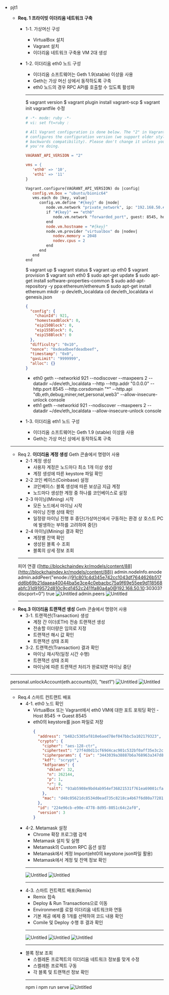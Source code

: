 - pjt1

  - **Req. 1 프라이빗 이더리움 네트워크 구축**

    - 1-1. 가상머신 구성
      - VirtualBox 설치
      - Vagrant 설치
      - 이더리움 네트워크 구축용 VM 2대 생성
    - 1-2. 이더리움 eth0 노드 구성

      - 이더리움 소프트웨어는 Geth 1.9(stable) 이상을 사용
      - Geth는 가상 머신 상에서 동작하도록 구축
      - eth0 노드의 경우 RPC API를 호출할 수 있도록 활성화

      ***

      $ vagrant version
      $ vagrant plugin install vagrant-scp
      $ vagrant init
      vagrantfile 수정

      ```makefile
      # -*- mode: ruby -*-
      # vi: set ft=ruby :

      # All Vagrant configuration is done below. The "2" in Vagrant.configure
      # configures the configuration version (we support older styles for
      # backwards compatibility). Please don't change it unless you know what
      # you're doing.

      VAGRANT_API_VERSION = "2"

      vms = {
         'eth0' => '10',
         'eth1' => '11'
      }

      Vagrant.configure(VAGRANT_API_VERSION) do |config|
         config.vm.box = "ubuntu/bionic64"
         vms.each do |key, value|
            config.vm.define "#{key}" do |node|
               node.vm.network "private_network", ip: "192.168.50.#{value}"
               if "#{key}" == "eth0"
                  node.vm.network "forwarded_port", guest: 8545, host: 8545
               end
               node.vm.hostname = "#{key}"
               node.vm.provider "virtualbox" do |nodev|
                  nodev.memory = 2048
                  nodev.cpus = 2
               end
            end
         end
      end
      ```

      $ vagrant up
      $ vagrant status
      $ vagrant up eth0
      $ vagrant provision
      $ vagrant ssh eth0
      $ sudo apt-get update
      $ sudo apt-get install software-properties-common
      $ sudo add-apt-repository -y ppa:ethereum/ethereum
      $ sudo apt-get install ethereum
      mkdir -p dev/eth_localdata
      cd dev/eth_localdata
      vi genesis.json

      ```json
      {
        "config": {
          "chainId": 921,
          "homesteadBlock": 0,
          "eip150Block": 0,
          "eip155Block": 0,
          "eip158Block": 0
        },
        "difficulty": "0x10",
        "nonce": "0xdeadbeefdeadbeef",
        "timestamp": "0x0",
        "gasLimit": "9999999",
        "alloc": {}
      }
      ```

      - eth0
        geth --networkid 921 --nodiscover --maxpeers 2 --datadir ~/dev/eth_localdata --http --http.addr "0.0.0.0" --http.port 8545 --http.corsdomain "\*" --http.api "db,eth,debug,miner,net,personal,web3" --allow-insecure-unlock console
      - eth1
        geth --networkid 921 --nodiscover --maxpeers 2 --datadir ~/dev/eth_localdata --allow-insecure-unlock console

    - 1-3. 이더리움 eth1 노드 구성
      - 이더리움 소프트웨어는 Geth 1.9 (stable) 이상을 사용
      - Geth는 가상 머신 상에서 동작하도록 구축

  ***

  - Req 2. **이더리움 계정 생성**
    Geth 콘솔에서 명령어 사용
    - 2-1 계정 생성
      - 사용자 계정은 노드마다 최소 1개 이상 생성
      - 계정 생성에 따른 keystore 파일 확인
    - 2-2 코인 베이스(Coinbase) 설정
      - 코인베이스: 블록 생성에 따른 보상금 지급 계정
      - 노드마다 생성한 계정 중 하나를 코인베이스로 설정
    - 2-3 마이닝(Mining) 시작
      - 모든 노드에서 마이닝 시작
      - 마이닝 진행 상태 확인
      - 일정량 마이닝 진행 후 중단(가상머신에서 구동하는 환경 상 호스트 PC에 발생하는 부하를 고려하여 중단)
    - 2-4 마이닝(Mining) 결과 확인
      - 계정별 잔액 확인
      - 생성된 블록 수 조회
      - 블록의 상세 정보 조회
    ***
    피어 연결 ([http://blockchaindev.kr/models/content/88](http://blockchaindev.kr/models/content/88))
    admin.nodeInfo.enode
    admin.addPeer("enode://91c801c4d345e742cc1043df7644626b517dd6b69b21daaea40044ba5e3ce4c0ebacbc75a9f69e55ee9d118568abfc31d919572d810c9cd1452c2411fa80a4a0@192.168.50.10:30303?discport=0")
    true
    ![Untitled](./image/1adminaddpeer.png)
    admin.peers
    ![Untitled](./image/2adminpeers.png)
    ***
  - **Req.3 이더리움 트랜잭션 생성**
    Geth 콘솔에서 명령어 사용
    - 3-1. 트랜잭션(Transaction) 생성
      - 계정 간 이더(ETH) 전송 트랜잭션 생성
      - 전송할 이더량은 임의로 지정
      - 트랜잭션 해시 값 확인
      - 트랜잭션 상태 조회
    - 3-2. 트랜잭션(Transaction) 결과 확인
      - 마이닝 재시작(일정 시간 수행)
      - 트랜잭션 상태 조회
      - 마이닝에 따른 트랜잭션 처리가 완료되면 마이닝 중단

  ***

  personal.unlockAccount(eth.accounts[0], "test1")
  ![Untitled](./image/3unlock.png)
  ![Untitled](./image/4.png)

  ***

  - Req.4 스마트 컨트랜트 배포
    - 4-1. eth0 노드 확인
      - VirtualBox 또는 Vagrant에서 eth0 VM에 대한 포트 포워딩 확인 - Host 8545 → Guest 8545
      - eth0의 keystore를 json 파일로 저장
        ```json
        {
          "address": "b482c5305af810e6aed78ef047bbc5a102179323",
          "crypto": {
            "cipher": "aes-128-ctr",
            "ciphertext": "27f4d0d11cf69d4cac901c532bf0aff35e3c2c1167b325951a21279524da9332",
            "cipherparams": { "iv": "3443039a38887b6a768963a347d80b5a" },
            "kdf": "scrypt",
            "kdfparams": {
              "dklen": 32,
              "n": 262144,
              "p": 1,
              "r": 8,
              "salt": "93ab5908e9bd4ab954ef36821531f761ea69001cfa3f000567163df80186aaa5"
            },
            "mac": "d48c05621dc8534d0ead735c8218ca4b67f6d80a7728151905343e937d4e8ee4"
          },
          "id": "224e96cb-e90e-4778-8d95-8051c64c2af0",
          "version": 3
        }
        ```
    - 4-2. Metamask 설정
      - Chrome 확장 프로그램 검색
      - Metamask 설치 및 실행
      - Metamask의 Custom RPC 옵션 설정
      - Metamask에서 계정 Import(eht0의 keystone json파일 활용)
      - Metamask에서 계정 및 잔액 정보 확인
      ***
      ![Untitled](./image/5.png)
      ![Untitled](./image/6.png)
      ***
    - 4-3. 스마트 컨트랙트 배포(Remix)
      - Remix 접속
      - Deploy & Run Transactions으로 이동
      - Environment를 로컬 이더리움 네트워크와 연동
      - 기본 제공 예제 중 1개를 선택하여 코드 내용 확인
      - Comile 및 Deploy 수행 후 결과 확인
      ***
      ![Untitled](./image/7.png)
      ![Untitled](./image/8.png)
      ![Untitled](./image/9.pngg)
      ***
    - 블록 정보 조회
      - 스켈레톤 프로젝트의 이더리움 네트워크 정보를 맞게 수정
      - 스켈레톤 프로젝트 구동
      - 각 블록 및 트랜잭션 정보 확인
      ***
      npm i
      npm run serve
      ![Untitled](./image/10.png)
